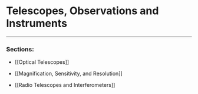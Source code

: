 # Telescopes, Observations and Instruments

***

### Sections:

- [[Optical Telescopes]]

- [[Magnification, Sensitivity, and Resolution]]
- [[Radio Telescopes and Interferometers]]	


